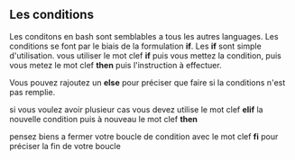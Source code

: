 ## Les conditions

Les conditons en bash sont semblables a tous les autres languages. Les conditions se font par le biais de la formulation **if**.
Les **if** sont simple d'utilisation. vous utiliser le mot clef **if** puis vous mettez la condition, puis vous metez le mot clef **then** puis l'instruction à effectuer.

Vous pouvez rajoutez un **else** pour préciser que faire si la conditions n'est pas remplie.

si vous voulez avoir plusieur cas  vous devez utilise le mot clef **elif** la nouvelle condition puis à nouveau le mot clef **then**

pensez biens a fermer votre boucle de condition avec le mot clef **fi** pour préciser la fin de votre boucle
